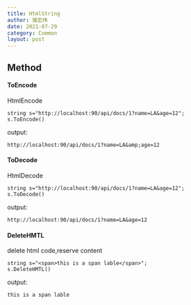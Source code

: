 ```yaml
---
title: HtmlString
author: 骆宏伟
date: 2021-07-29
category: Common
layout: post
---
```


## Method


#### ToEncode
HtmlEncode
```
string s="http://localhost:90/api/docs/1?name=LA&age=12";
s.ToEncode()
```
output:
```
http://localhost:90/api/docs/1?name=LA&amp;age=12
```
#### ToDecode
HtmlDecode
```
string s="http://localhost:90/api/docs/1?name=LA&age=12";
s.ToDecode()
```
output:
```
http://localhost:90/api/docs/1?name=LA&age=12
```

#### DeleteHMTL
delete html code,reserve content
```
string s="<span>this is a span lable</span>";
s.DeleteHMTL()
```
output:
```
this is a span lable
```